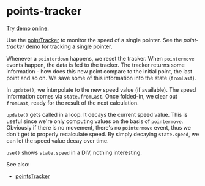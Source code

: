 # points-tracker

[Try demo online](https://clinth.github.io/ixfx-demos/data/points-tracker/).

Use the [pointTracker](https://clinth.github.io/ixfx/functions/Data.pointsTracker.html) to monitor the speed of a single pointer. See the _point-tracker_ demo for tracking a single pointer.

Whenever a `pointerdown` happens, we reset the tracker. When `pointermove` events happen, the data is fed to the tracker. The tracker returns some information - how does this new point compare to the initial point, the last point and so on. We save some of this information into the state (`fromLast`).

In `update()`, we interpolate to the new speed value (if available). The speed information comes via `state.fromLast`. Once folded-in, we clear out `fromLast`, ready for the result of the next calculation. 

`update()` gets called in a loop. It decays the current speed value. This is useful since we're only computing values on the basis of `pointermove`. Obviously if there is no movement, there's no `pointermove` event, thus we don't get to properly recalculate speed. By simply decaying `state.speed`, we can let the speed value decay over time.

`use()` shows `state.speed` in a DIV, nothing interesting.

See also:
* [pointsTracker](https://clinth.github.io/ixfx/functions/Data.pointsTracker.html)
